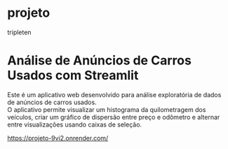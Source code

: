 # projeto
tripleten


# Análise de Anúncios de Carros Usados com Streamlit


Este é um aplicativo web desenvolvido para análise exploratória de dados de anúncios de carros usados.  
O aplicativo permite visualizar um histograma da quilometragem dos veículos, criar um gráfico de dispersão entre preço e odômetro e alternar entre visualizações usando caixas de seleção.

https://projeto-9vi2.onrender.com/
